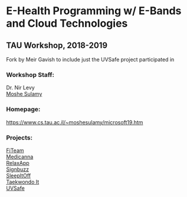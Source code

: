# E-Health Programming w/ E-Bands and Cloud Technologies
## TAU Workshop, 2018-2019
Fork by Meir Gavish to include just the UVSafe project participated in
### Workshop Staff:
Dr. Nir Levy  
[Moshe Sulamy](https://www.cs.tau.ac.il/~moshesulamy/)

### Homepage:
https://www.cs.tau.ac.il/~moshesulamy/microsoft19.htm

### Projects:
[FiTeam](https://fiteamtau.wixsite.com/fiteam)  
[Medicanna](https://almog6564.wixsite.com/medicanna)  
[RelaxApp](https://noamgandal.wixsite.com/relaxapp)  
[Signbuzz](https://benhausman.wixsite.com/signbuzz)  
[SleepItOff](https://grishal012.wixsite.com/website)  
[Taekwondo It](https://kydaveloper.wixsite.com/taekwondoit)  
[UVSafe](https://galklein1990.wixsite.com/uvsafeapp)  
